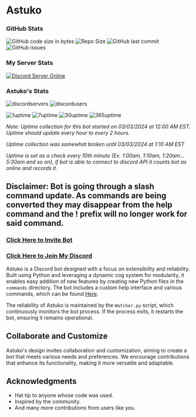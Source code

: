 # Astuko

### GitHub Stats
![GitHub code size in bytes](https://img.shields.io/github/languages/code-size/exohayvan/atsuko?style=for-the-badge)
![Repo Size](https://img.shields.io/github/repo-size/Exohayvan/atsuko?style=for-the-badge)
![GitHub last commit](https://img.shields.io/github/last-commit/exohayvan/atsuko?style=for-the-badge)
![GitHub issues](https://img.shields.io/github/issues-raw/exohayvan/atsuko?style=for-the-badge)

### My Server Stats
[![Discord Server Online](https://img.shields.io/discord/761673024004816936.svg?logo=discord&style=for-the-badge)](https://discord.gg/BYF6NTs)

### Astuko's Stats
![discordservers](https://img.shields.io/badge/Servers-39-green?style=for-the-badge)
![discordusers](https://img.shields.io/badge/Users-82260-blue?style=for-the-badge)

![1uptime](https://img.shields.io/badge/1Day_Uptime-15.28%25-blue?style=for-the-badge)
![7uptime](https://img.shields.io/badge/7Day_Uptime-2.18%25-blue?style=for-the-badge)
![30uptime](https://img.shields.io/badge/30Day_Uptime-0.51%25-blue?style=for-the-badge)
![365uptime](https://img.shields.io/badge/365Day_Uptime-0.04%25-blue?style=for-the-badge)

*Note: Uptime collection for this bot started on 03/03/2024 at 12:00 AM EST.*
*Uptime should update every hour to every 2 hours.*

*Uptime collection was somewhat broken until 03/03/2024 at 1:10 AM EST*

*Uptime is set as a check every 10th minute (Ex. 1:00am, 1:10am, 1:20am... 5:30am and so on), if bot is able to connect to discord API it counts bot as online and records it.*


## Disclaimer: Bot is going through a slash command update. As commands are being converted they may disappear from the help command and the ! prefix will no longer work for said command.
### [Click Here to Invite Bot](https://discord.com/oauth2/authorize?client_id=407929486206566400&permissions=2199023255551&scope=bot)
### [Click Here to Join My Discord](https://discord.gg/BYF6NTs)

Astuko is a Discord bot designed with a focus on extensibility and reliability. Built using Python and leveraging a dynamic cog system for modularity, it enables easy addition of new features by creating new Python files in the `commands` directory. The bot includes a custom help interface and various commands, which can be found [Here](https://github.com/Exohayvan/atsuko/blob/main/commands/README.md).

The reliability of Astuko is maintained by the `Watcher.py` script, which continuously monitors the bot process. If the process exits, it restarts the bot, ensuring it remains operational.

## Collaborate and Customize

Astuko's design invites collaboration and customization, aiming to create a bot that meets various needs and preferences. We encourage contributions that enhance its functionality, making it more versatile and adaptable.

## Acknowledgments

- Hat tip to anyone whose code was used.
- Inspired by the community.
- And many more contributions from users like you.
